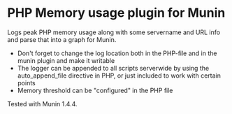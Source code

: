 PHP Memory usage plugin for Munin
=================================

Logs peak PHP memory usage along with some servername and URL info and parse that into a graph for Munin.


* Don't forget to change the log location both in the PHP-file and in the munin plugin and make it writable
* The logger can be appended to all scripts serverwide by using the auto_append_file directive in PHP, or just included to work with certain points
* Memory threshold can be "configured" in the PHP file

Tested with Munin 1.4.4.